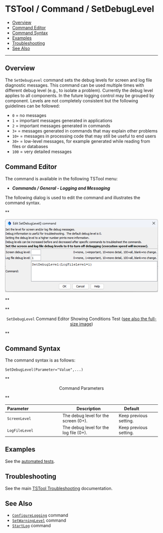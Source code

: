 # TSTool / Command / SetDebugLevel #

*   [Overview](#overview)
*   [Command Editor](#command-editor)
*   [Command Syntax](#command-syntax)
*   [Examples](#examples)
*   [Troubleshooting](#troubleshooting)
*   [See Also](#see-also)

-------------------------

## Overview ##

The `SetDebugLevel` command sets the debug levels for screen and log file diagnostic messages.
This command can be used multiple times with different debug level (e.g., to isolate a problem).
Currently the debug level applies to all components.
In the future logging control may be grouped by component.
Levels are not completely consistent but the following guidelines can be followed:

*   `0` = no messages
*   `1` = important messages generated in applications
*   `2` = important messages generated in commands
*   `3+` = messages generated in commands that may explain other problems
*   `10+` = messages in processing code that may still be useful to end users
*   `30+` = low-level messages, for example generated while reading from files or databases
*   `100` = very detailed messages

## Command Editor ##

The command is available in the following TSTool menu:

*   ***Commands / General - Logging and Messaging***

The following dialog is used to edit the command and illustrates the command syntax.

**<p style="text-align: center;">
![SetDebugLevel command editor](SetDebugLevel.png)
</p>**

**<p style="text-align: center;">
`SetDebugLevel` Command Editor Showing Conditions Test (<a href="../SetDebugLevel.png">see also the full-size image</a>)
</p>**

## Command Syntax ##

The command syntax is as follows:

```text
SetDebugLevel(Parameter="Value",...)
```
**<p style="text-align: center;">
Command Parameters
</p>**

| **Parameter**&nbsp;&nbsp;&nbsp;&nbsp;&nbsp;&nbsp;&nbsp;&nbsp;&nbsp;&nbsp;&nbsp;&nbsp;&nbsp;&nbsp;&nbsp;&nbsp;&nbsp;&nbsp;&nbsp;&nbsp;&nbsp;&nbsp;&nbsp;&nbsp;&nbsp;&nbsp; | **Description** | **Default**&nbsp;&nbsp;&nbsp;&nbsp;&nbsp;&nbsp;&nbsp;&nbsp;&nbsp;&nbsp; |
| --------------|-----------------|----------------- |
|`ScreenLevel`|The debug level for the screen (0+).|Keep previous setting.|
|`LogFileLevel`|The debug level for the log file (0+).|Keep previous setting.|

## Examples ##

See the [automated tests](https://github.com/OpenCDSS/cdss-app-tstool-test/tree/master/test/commands/SetDebugLevel).

## Troubleshooting ##

See the main [TSTool Troubleshooting](../../troubleshooting/troubleshooting.md) documentation.

## See Also ##

*   [`ConfigureLogging`](../ConfigureLogging/ConfigureLogging.md) command
*   [`SetWarningLevel`](../SetWarningLevel/SetWarningLevel.md) command
*   [`StartLog`](../StartLog/StartLog.md) command

